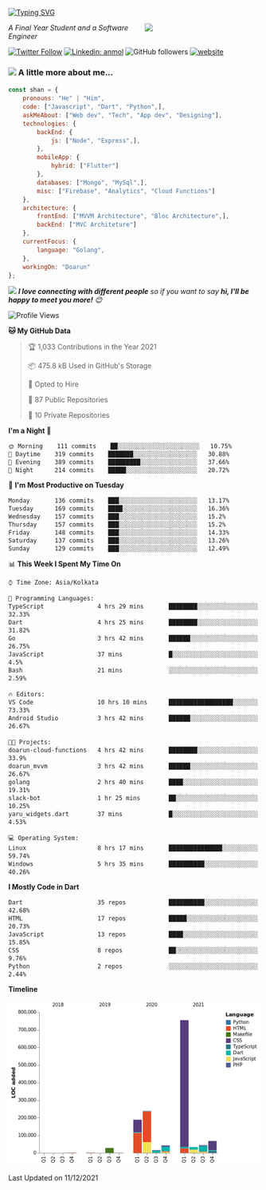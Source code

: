 <!-- <h2>नमस्ते (Namaste)🙏🏻, I'm Shan Shaji! <img src="https://media.giphy.com/media/12oufCB0MyZ1Go/giphy.gif" width="50"></h2> -->
[![Typing SVG](https://readme-typing-svg.herokuapp.com?lines=Hey%2C+I'm+Shan;I+am+a+Full+Stack+Developer)](https://git.io/typing-svg)

<img align='right' src="https://media.giphy.com/media/M9gbBd9nbDrOTu1Mqx/giphy.gif" width="230">
<p><em>A Final Year Student and a Software Engineer</em></p>

[![Twitter Follow](https://img.shields.io/twitter/follow/shan__shaji?style=flat)](https://twitter.com/intent/follow?screen_name=shan__shaji)
[![Linkedin: anmol](https://img.shields.io/badge/shan-shaji?style=flat-square&logo=Linkedin&logoColor=white&link=https://www.linkedin.com/in/shan-shaji/)](https://www.linkedin.com/in/shan-shaji/)
![GitHub followers](https://img.shields.io/github/followers/shan-shaji?label=Follow&style=social)
[![website](https://img.shields.io/badge/Website-46a2f1.svg?&style=flat-square&logo=Google-Chrome&logoColor=white&link=http://shan-shaji.github.io/)](http://shan-shaji.github.io/)



### <img src="https://media.giphy.com/media/VgCDAzcKvsR6OM0uWg/giphy.gif" width="50"> A little more about me...  

```javascript
const shan = {
    pronouns: "He" | "Him",
    code: ["Javascript", "Dart", "Python",],
    askMeAbout: ["Web dev", "Tech", "App dev", "Designing"],
    technologies: {
        backEnd: {
            js: ["Node", "Express",],
        },
        mobileApp: {
            hybrid: ["Flutter"]
        },
        databases: ["Mongo", "MySql",],
        misc: ["Firebase", "Analytics", "Cloud Functions"]
    },
    architecture: {
        frontEnd: ["MVVM Architecture", "Bloc Architecture",],
        backEnd: ["MVC Architeture"]
    },
    currentFocus: {
        language: "Golang",
    },
    workingOn: "Doarun"
};
```

<img src="https://media.giphy.com/media/LnQjpWaON8nhr21vNW/giphy.gif" width="60"> <em><b>I love connecting with different people</b> so if you want to say <b>hi, I'll be happy to meet you more!</b> 😊</em>


<!--START_SECTION:waka-->
![Profile Views](http://img.shields.io/badge/Profile%20Views-5-blue)

**🐱 My GitHub Data** 

> 🏆 1,033 Contributions in the Year 2021
 > 
> 📦 475.8 kB Used in GitHub's Storage 
 > 
> 💼 Opted to Hire
 > 
> 📜 87 Public Repositories 
 > 
> 🔑 10 Private Repositories  
 > 
**I'm a Night 🦉** 

```text
🌞 Morning    111 commits    ██░░░░░░░░░░░░░░░░░░░░░░░   10.75% 
🌆 Daytime    319 commits    ███████░░░░░░░░░░░░░░░░░░   30.88% 
🌃 Evening    389 commits    █████████░░░░░░░░░░░░░░░░   37.66% 
🌙 Night      214 commits    █████░░░░░░░░░░░░░░░░░░░░   20.72%

```
📅 **I'm Most Productive on Tuesday** 

```text
Monday       136 commits    ███░░░░░░░░░░░░░░░░░░░░░░   13.17% 
Tuesday      169 commits    ████░░░░░░░░░░░░░░░░░░░░░   16.36% 
Wednesday    157 commits    ███░░░░░░░░░░░░░░░░░░░░░░   15.2% 
Thursday     157 commits    ███░░░░░░░░░░░░░░░░░░░░░░   15.2% 
Friday       148 commits    ███░░░░░░░░░░░░░░░░░░░░░░   14.33% 
Saturday     137 commits    ███░░░░░░░░░░░░░░░░░░░░░░   13.26% 
Sunday       129 commits    ███░░░░░░░░░░░░░░░░░░░░░░   12.49%

```


📊 **This Week I Spent My Time On** 

```text
⌚︎ Time Zone: Asia/Kolkata

💬 Programming Languages: 
TypeScript               4 hrs 29 mins       ████████░░░░░░░░░░░░░░░░░   32.33% 
Dart                     4 hrs 25 mins       ████████░░░░░░░░░░░░░░░░░   31.82% 
Go                       3 hrs 42 mins       ██████░░░░░░░░░░░░░░░░░░░   26.75% 
JavaScript               37 mins             █░░░░░░░░░░░░░░░░░░░░░░░░   4.5% 
Bash                     21 mins             ░░░░░░░░░░░░░░░░░░░░░░░░░   2.59%

🔥 Editors: 
VS Code                  10 hrs 10 mins      ██████████████████░░░░░░░   73.33% 
Android Studio           3 hrs 42 mins       ██████░░░░░░░░░░░░░░░░░░░   26.67%

🐱‍💻 Projects: 
doarun-cloud-functions   4 hrs 42 mins       ████████░░░░░░░░░░░░░░░░░   33.9% 
doarun_mvvm              3 hrs 42 mins       ██████░░░░░░░░░░░░░░░░░░░   26.67% 
golang                   2 hrs 40 mins       ████░░░░░░░░░░░░░░░░░░░░░   19.31% 
slack-bot                1 hr 25 mins        ██░░░░░░░░░░░░░░░░░░░░░░░   10.25% 
yaru_widgets.dart        37 mins             █░░░░░░░░░░░░░░░░░░░░░░░░   4.53%

💻 Operating System: 
Linux                    8 hrs 17 mins       ███████████████░░░░░░░░░░   59.74% 
Windows                  5 hrs 35 mins       ██████████░░░░░░░░░░░░░░░   40.26%

```

**I Mostly Code in Dart** 

```text
Dart                     35 repos            ██████████░░░░░░░░░░░░░░░   42.68% 
HTML                     17 repos            █████░░░░░░░░░░░░░░░░░░░░   20.73% 
JavaScript               13 repos            ████░░░░░░░░░░░░░░░░░░░░░   15.85% 
CSS                      8 repos             ██░░░░░░░░░░░░░░░░░░░░░░░   9.76% 
Python                   2 repos             ░░░░░░░░░░░░░░░░░░░░░░░░░   2.44%

```


**Timeline**

![Chart not found](https://raw.githubusercontent.com/shan-shaji/shan-shaji/master/charts/bar_graph.png) 


 Last Updated on 11/12/2021
<!--END_SECTION:waka-->


